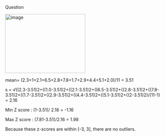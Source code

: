 Question

<img width="257" height="190" alt="image" src="https://github.com/user-attachments/assets/4afa3df4-6de5-4fcf-bb92-a0759a9fe3ac" />



mean= (2.3+1+2.1+6.5+2.8+7.8+1.7+2.9+4.4+5.1+2.0)/11
    = 3.51

s = √((2.3-3.51)2+((1.0-3.51)2+((2.1-3.51)2+((6.5-3.51)2+((2.8-3.51)2+((7.8-3.51)2+((1.7-3.51)2+((2.9-3.51)2+((4.4-3.51)2+((5.1-3.51)2+((2-3.51)2)/(11-1)
  = 2.16

  Min Z score : (1-3.51)/ 2.16 
              = -1.16

  Max Z score : (7.81-3.51)/2.16
              = 1.98


Because these z-scores are within [-3, 3], there are no outliers. 
